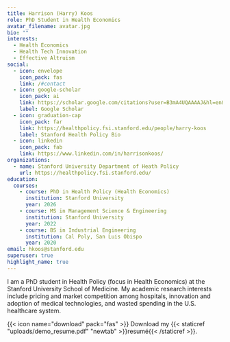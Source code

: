 ```yaml
---
title: Harrison (Harry) Koos
role: PhD Student in Health Economics
avatar_filename: avatar.jpg
bio: ""
interests:
  - Health Economics
  - Health Tech Innovation
  - Effective Altruism
social:
  - icon: envelope
    icon_pack: fas
    link: /#contact
  - icon: google-scholar
    icon_pack: ai
    link: https://scholar.google.com/citations?user=B3mA4UQAAAAJ&hl=en&oi=sra
    label: Google Scholar
  - icon: graduation-cap
    icon_pack: far
    link: https://healthpolicy.fsi.stanford.edu/people/harry-koos
    label: Stanford Health Policy Bio
  - icon: linkedin
    icon_pack: fab
    link: https://www.linkedin.com/in/harrisonkoos/
organizations:
  - name: Stanford University Department of Heath Policy
    url: https://healthpolicy.fsi.stanford.edu/
education:
  courses:
    - course: PhD in Health Policy (Health Economics)
      institution: Stanford University
      year: 2026
    - course: MS in Management Science & Engineering
      institution: Stanford University
      year: 2022
    - course: BS in Industrial Engineering
      institution: Cal Poly, San Luis Obispo
      year: 2020
email: hkoos@stanford.edu
superuser: true
highlight_name: true
---
```

I am a PhD student in Health Policy (focus in Health Economics) at the Stanford University School of Medicine. My academic research interests include pricing and market competition among hospitals, innovation and adoption of medical technologies, and wasted spending in the U.S. healthcare system. 

{{< icon name="download" pack="fas" >}} Download my {{< staticref "uploads/demo_resume.pdf" "newtab" >}}resumé{{< /staticref >}}.
